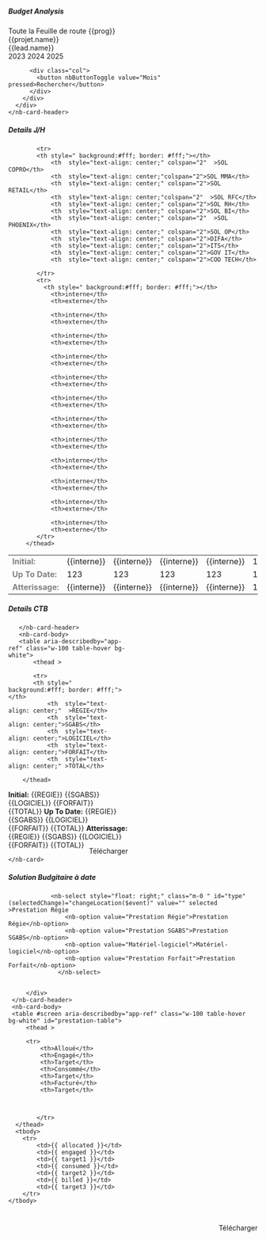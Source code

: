 <nb-card>
    <nb-card-header class="d-flex justify-content-between mb-4">
      <div>
        <h5>Budget Analysis</h5>
      </div>
      <div>
        <div class="row">
          <div class="col">
            <nb-select class="my-2" id="application" status="info" placeholder="Select programme" (selectedChange)="changeProgramme($event)" >
              <nb-option value="Toute la Feuille de route">Toute la Feuille de route</nb-option>
              <nb-option *ngFor="let prog of programmes" [value]="prog">{{prog}}</nb-option>
              <!-- <nb-option value="Core Banking System">Core Banking System</nb-option>
              <nb-option value="Buffer">Buffer</nb-option>
              <nb-option value="Data and BI">Data and BI</nb-option>
              <nb-option value="centre de Compètence">centre de Compètence</nb-option> -->
            </nb-select>
          </div>
     <div class="col">
            <nb-select class="my-2" id="type"  placeholder="Select projet" [disabled]= "!selectedProgramme" (selectedChange)="changeProjet($event)" >
              <nb-option *ngFor="let projet of filteredProjets" [value]="projet.name">{{projet.name}}</nb-option>
            </nb-select>
          </div>
          <div class="col">
            <nb-select class="my-2" id="type"  placeholder="Select lead" [disabled]= "!selectedProgramme" (selectedChange)="changeLead($event)" >
                <nb-option *ngFor="let lead of filteredLeads" [value]="lead.name">{{lead.name}}</nb-option>
              </nb-select>
          </div>
          <div class="col">
              <nb-select class="my-2" id="type"  placeholder="Annee budgitaire" >
                <nb-option value="allTypeDemande">2023</nb-option>
                <nb-option value="type">2024</nb-option>
                <nb-option value="type">2025</nb-option>
              </nb-select>
          </div>
         
          <div class="col">
            <button nbButtonToggle value="Mois" pressed>Rechercher</button>
          </div>
        </div>
      </div>
    </nb-card-header>
  
  </nb-card>


  <div class="col-lg-12 ">
     <nb-card> 
        <nb-card-header class="d-flex justify-content-between mb-4"> 
            <div >
                 <h5 class="fs-5">Details J/H</h5> 
            </div> 
        </nb-card-header> 
        <nb-card-body> 
        <table aria-describedby="app-ref" class="w-100 table-hover bg-white"> 
            <thead > 
             
            <tr>
            <th style=" background:#fff; border: #fff;"></th> 
                <th  style="text-align: center;" colspan="2"  >SOL COPRO</th>
                <th  style="text-align: center;"colspan="2">SOL MMA</th>
                <th  style="text-align: center;" colspan="2">SOL RETAIL</th>
                <th  style="text-align: center;"colspan="2"  >SOL RFC</th>
                <th  style="text-align: center;" colspan="2">SOL RH</th>
                <th  style="text-align: center;" colspan="2">SOL BI</th>
                <th  style="text-align: center;" colspan="2"  >SOL PHOENIX</th>
                <th  style="text-align: center;" colspan="2">SOL OP</th>
                <th  style="text-align: center;" colspan="2">DIFA</th>
                <th  style="text-align: center;" colspan="2">ITS</th>
                <th  style="text-align: center;" colspan="2">GOV IT</th>
                <th  style="text-align: center;" colspan="2">COO TECH</th>
                
            </tr>
            <tr>
              <th style=" background:#fff; border: #fff;"></th>
                <th>interne</th>
                <th>externe</th>
            
                <th>interne</th>
                <th>externe</th>
            
                <th>interne</th>
                <th>externe</th>
                
                <th>interne</th>
                <th>externe</th>
                
                <th>interne</th>
                <th>externe</th>
                
                <th>interne</th>
                <th>externe</th>
                
                <th>interne</th>
                <th>externe</th>
                
                <th>interne</th>
                <th>externe</th>
                
                <th>interne</th>
                <th>externe</th>
                
                <th>interne</th>
                <th>externe</th>
                
                <th>interne</th>
                <th>externe</th>
                
                <th>interne</th>
                <th>externe</th>
            </tr>
         </thead>
  <tbody>
    


<tr>
  <td style=" color:gray; "><strong>Initial:</strong>  </td>
  <td>{{interne}}</td>
  <td>{{interne}}</td>
  <td>{{interne}}</td>
  <td>{{interne}}</td>
  <td>123</td>
  <td>123</td>
  <td>123</td>
  <td>123</td>
  <td>123</td>
  <td>{{interne}}</td>
  <td>{{interne}}</td>
  <td>123</td>
  <td>123</td>
  <td>123</td>
  <td>123</td>
  <td>{{interne}}</td>
  <td>{{interne}}</td>
  <td>{{interne}}</td>
  <td>{{interne}}</td>
  <td>123</td>
  <td>123</td>
  <td>123</td>
  <td>123</td>
  <td>123</td>
</tr>
<tr>
  <td style=" color:gray;"><strong>Up To Date:</strong>  </td>
  <td>123</td>
  <td>123</td>
  <td>123</td>
  <td>123</td>
  <td>123</td>
  <td>123</td>
  <td>123</td>
  <td>{{interne}}</td>
  <td>{{interne}}</td>
  <td>{{interne}}</td>
  <td>{{interne}}</td>
  <td>123</td>
  <td>123</td>
  <td>123</td>
  <td>123</td>
  <td>123</td>
  <td>123</td>
  <td>{{interne}}</td>
  <td>{{interne}}</td>
  <td>{{interne}}</td>
  <td>{{interne}}</td>
  <td>123</td>
  <td>123</td>
  <td>123</td>
</tr>
<tr>
  <td style=" color:gray;"><strong> Atterissage: </strong></td>
  <td>{{interne}}</td>
  <td>{{interne}}</td>
  <td>{{interne}}</td>
  <td>{{interne}}</td>
  <td>123</td>
  <td>123</td>
  <td>123</td>
  <td>{{interne}}</td>
  <td>{{interne}}</td>
  <td>{{interne}}</td>
  <td>{{interne}}</td>
  <td>123</td>
  <td>123</td>
  <td>123</td>
  <td>123</td>
  <td>123</td>
  <td>123</td>
  <td>123</td>
  <td>123</td>
  <td>123</td>
  <td>123</td>
  <td>123</td>
  <td>123</td>
  <td>123</td>
</tr>
    </tbody>
  </table>
        </nb-card-body>
     </nb-card>
  </div>

<section class="d-flex justify-content-between" >
  <div  class="col-lg-6" style="width: 48%;">
    <nb-card> 
       <nb-card-header class="d-flex justify-content-between mb-4"> 
           <div >
                <h5 class="fs-5">Details CTB</h5> 
           </div> 
           
       </nb-card-header> 
       <nb-card-body> 
       <table aria-describedby="app-ref" class="w-100 table-hover bg-white"> 
           <thead > 
            
           <tr>
           <th style=" background:#fff; border: #fff;"></th> 
               <th  style="text-align: center;"  >REGIE</th>
               <th  style="text-align: center;">SGABS</th>
               <th  style="text-align: center;">LOGICIEL</th>
               <th  style="text-align: center;">FORFAIT</th>
               <th  style="text-align: center;" >TOTAL</th>
               
        </thead>
 <tbody>
   


<tr>
 <td style=" color:gray; "><strong>Initial:</strong>  </td>
 <td>{{REGIE}}</td>
 <td>{{SGABS}}</td>
 <td>{{LOGICIEL}}</td>
 <td>{{FORFAIT}}</td>
 <td>{{TOTAL}}</td>
</tr>
<tr>
 <td style=" color:gray;"><strong>Up To Date:</strong>  </td>
 <td>{{REGIE}}</td>
 <td>{{SGABS}}</td>
 <td>{{LOGICIEL}}</td>
 <td>{{FORFAIT}}</td>
 <td>{{TOTAL}}</td>
</tr>
<tr>
 <td style=" color:gray;"><strong> Atterissage: </strong></td>
 <td>{{REGIE}}</td>
 <td>{{SGABS}}</td>
 <td>{{LOGICIEL}}</td>
 <td>{{FORFAIT}}</td>
 <td>{{TOTAL}}</td>

</tr>
   </tbody>
 </table>
 <div class=" text-danger download-btn" style="float:right; position: relative; right:0;margin-top:5%" (click)="downloadImage()">
  Télécharger
  <nb-icon class="ms-2" style="line-height: 20px;" icon="download"></nb-icon>
</div>
       </nb-card-body>
     
    </nb-card>
  
    
 </div>



 <div class="col-lg-6"  >
  <nb-card style="height: 389px;"> 
     <nb-card-header class="d-flex justify-content-between m-0"> 
         <div style="width:100%" >
              <h5 class="fs-5">Solution Budgitaire à date </h5> 
           
                <nb-select style="float: right;" class="m-0 " id="type" (selectedChange)="changeLocation($event)" value="" selected  >Prestation Régie
                    <nb-option value="Prestation Régie">Prestation Régie</nb-option>
                    <nb-option value="Prestation SGABS">Prestation SGABS</nb-option>
                    <nb-option value="Matériel-logiciel">Matériel-logiciel</nb-option>
                    <nb-option value="Prestation Forfait">Prestation Forfait</nb-option>
                  </nb-select>
            
           
         </div> 
     </nb-card-header> 
     <nb-card-body> 
     <table #screen aria-describedby="app-ref" class="w-100 table-hover bg-white" id="prestation-table"> 
         <thead > 
          
         <tr>
             <th>Alloué</th>
             <th>Engagé</th>
             <th>Target</th>
             <th>Consommé</th>
             <th>Target</th>
             <th>Facturé</th>
             <th>Target</th>

             
        
            </tr>
      </thead>
      <tbody>
        <tr>
            <td>{{ allocated }}</td>
            <td>{{ engaged }}</td>
            <td>{{ target1 }}</td>
            <td>{{ consumed }}</td>
            <td>{{ target2 }}</td>
            <td>{{ billed }}</td>
            <td>{{ target3 }}</td>
        </tr>
    </tbody>
</table>
    
   <div class=" text-danger download-btn" style="float:right; position: relative; right:0;margin-top:5%" (click)="downloadImage()">
      Télécharger
      <nb-icon class="ms-2" style="line-height: 20px;" icon="download"></nb-icon>
    </div>
     </nb-card-body>
     
  </nb-card>
    <div style="display: none;" id="download">
              <img #canvas>
              <a #downloadLink></a>
            </div>
    </div>
</section>



